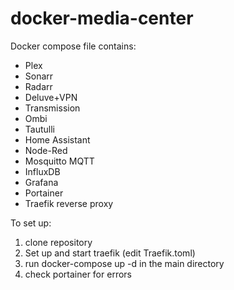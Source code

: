 # docker-media-center
Docker compose file contains:
* Plex
* Sonarr
* Radarr
* Deluve+VPN
* Transmission
* Ombi
* Tautulli
* Home Assistant
* Node-Red
* Mosquitto MQTT
* InfluxDB
* Grafana
* Portainer
* Traefik reverse proxy

To set up:
1. clone repository
2. Set up and start traefik (edit Traefik.toml)
3. run docker-compose up -d in the main directory
4. check portainer for errors

